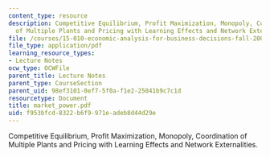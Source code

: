```yaml
---
content_type: resource
description: Competitive Equilibrium, Profit Maximization, Monopoly, Coordination
  of Multiple Plants and Pricing with Learning Effects and Network Externalities.
file: /courses/15-010-economic-analysis-for-business-decisions-fall-2004/f953bfcd8322b6f9971eadeb8d44d29e_market_power.pdf
file_type: application/pdf
learning_resource_types:
- Lecture Notes
ocw_type: OCWFile
parent_title: Lecture Notes
parent_type: CourseSection
parent_uid: 98ef3101-0ef7-5f0a-f1e2-25041b9c7c1d
resourcetype: Document
title: market_power.pdf
uid: f953bfcd-8322-b6f9-971e-adeb8d44d29e
---
```

Competitive Equilibrium, Profit Maximization, Monopoly, Coordination of Multiple Plants and Pricing with Learning Effects and Network Externalities.

